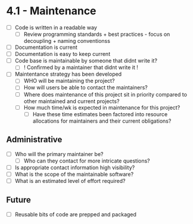 # 4.1 - Maintenance

* [ ] Code is written in a readable way
  * [ ] Review programming standards + best practices - focus on decoupling + naming conventionss
* [ ] Documentation is current
* [ ] Documentation is easy to keep current
* [ ] Code base is maintainable by someone that didnt write it?
  * [ ] ! Confirmed by a maintainer that didnt write it !
* [ ] Maintentance strategy has been developed
  * [ ] WHO will be maintaining the project?
  * [ ] How will users be able to contact the maintainers?
  * [ ] Where does maintenance of this project sit in priority compared to other maintained and current projects?
  * [ ] How much time/wk is expected in maintenance for this project?
    * [ ] Have these time estimates been factored into resource allocations for maintainers and their current obligations?

## Administrative

* [ ] Who will the primary maintainer be?
  * [ ] Who can they contact for more intricate questions?
* [ ] Is appropriate contact information high visibility?
* [ ] What is the scope of the maintainable software?
* [ ] What is an estimated level of effort required?

## Future

* [ ] Reusable bits of code are prepped and packaged
